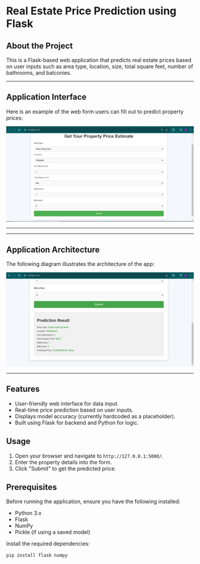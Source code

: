 # Real Estate Price Prediction using Flask

## About the Project

This is a Flask-based web application that predicts real estate prices based on user inputs such as area type, location, size, total square feet, number of bathrooms, and balconies.

---

## Application Interface

Here is an example of the web form users can fill out to predict property prices:

![Form Screenshot](screenshots/image.png "Form Interface")

---



---

## Application Architecture

The following diagram illustrates the architecture of the app:

![Architecture Diagram](screenshots/image2.png "Application Architecture")

---

## Features

- User-friendly web interface for data input.
- Real-time price prediction based on user inputs.
- Displays model accuracy (currently hardcoded as a placeholder).
- Built using Flask for backend and Python for logic.

## Usage

1. Open your browser and navigate to `http://127.0.0.1:5000/`.
2. Enter the property details into the form.
3. Click "Submit" to get the predicted price.


## Prerequisites
Before running the application, ensure you have the following installed:
- Python 3.x
- Flask
- NumPy
- Pickle (if using a saved model)

Install the required dependencies:
```bash
pip install flask numpy
